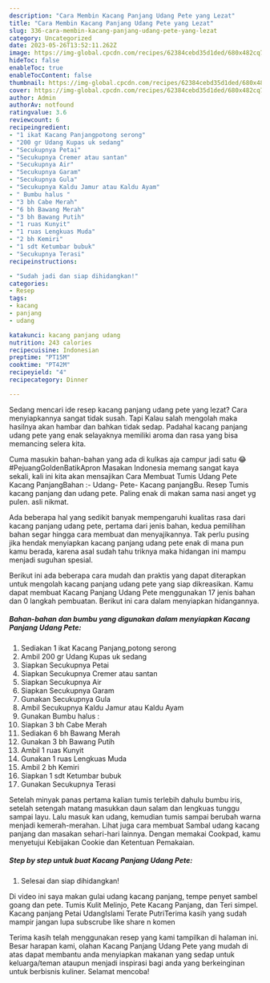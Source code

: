 ```yaml
---
description: "Cara Membin Kacang Panjang Udang Pete yang Lezat"
title: "Cara Membin Kacang Panjang Udang Pete yang Lezat"
slug: 336-cara-membin-kacang-panjang-udang-pete-yang-lezat
category: Uncategorized
date: 2023-05-26T13:52:11.262Z
image: https://img-global.cpcdn.com/recipes/62384cebd35d1ded/680x482cq70/kacang-panjang-udang-pete-foto-resep-utama.jpg
hideToc: false
enableToc: true
enableTocContent: false
thumbnail: https://img-global.cpcdn.com/recipes/62384cebd35d1ded/680x482cq70/kacang-panjang-udang-pete-foto-resep-utama.jpg
cover: https://img-global.cpcdn.com/recipes/62384cebd35d1ded/680x482cq70/kacang-panjang-udang-pete-foto-resep-utama.jpg
author: Admin
authorAv: notfound
ratingvalue: 3.6
reviewcount: 6
recipeingredient:
- "1 ikat Kacang Panjangpotong serong"
- "200 gr Udang Kupas uk sedang"
- "Secukupnya Petai"
- "Secukupnya Cremer atau santan"
- "Secukupnya Air"
- "Secukupnya Garam"
- "Secukupnya Gula"
- "Secukupnya Kaldu Jamur atau Kaldu Ayam"
- " Bumbu halus "
- "3 bh Cabe Merah"
- "6 bh Bawang Merah"
- "3 bh Bawang Putih"
- "1 ruas Kunyit"
- "1 ruas Lengkuas Muda"
- "2 bh Kemiri"
- "1 sdt Ketumbar bubuk"
- "Secukupnya Terasi"
recipeinstructions:

- "Sudah jadi dan siap dihidangkan!"
categories:
- Resep
tags:
- kacang
- panjang
- udang

katakunci: kacang panjang udang 
nutrition: 243 calories
recipecuisine: Indonesian
preptime: "PT15M"
cooktime: "PT42M"
recipeyield: "4"
recipecategory: Dinner

---
```



Sedang mencari ide resep kacang panjang udang pete yang lezat? Cara menyiapkannya sangat tidak susah. Tapi Kalau salah mengolah maka hasilnya akan hambar dan bahkan tidak sedap. Padahal kacang panjang udang pete yang enak selayaknya memiliki aroma dan rasa yang bisa memancing selera kita.


Cuma masukin bahan-bahan yang ada di kulkas aja campur jadi satu 😂 #PejuangGoldenBatikApron Masakan Indonesia memang sangat kaya sekali, kali ini kita akan mensajikan Cara Membuat Tumis Udang Pete Kacang PanjangBahan :- Udang- Pete- Kacang panjangBu. Resep Tumis kacang panjang dan udang pete. Paling enak di makan sama nasi anget yg pulen. asli nikmat.

Ada beberapa hal yang sedikit banyak mempengaruhi kualitas rasa dari kacang panjang udang pete, pertama dari jenis bahan, kedua pemilihan bahan segar hingga cara membuat dan menyajikannya. Tak perlu pusing jika hendak menyiapkan kacang panjang udang pete enak di mana pun kamu berada, karena asal sudah tahu triknya maka hidangan ini mampu menjadi suguhan spesial.


Berikut ini ada beberapa cara mudah dan praktis yang dapat diterapkan untuk mengolah kacang panjang udang pete yang siap dikreasikan. Kamu dapat membuat Kacang Panjang Udang Pete menggunakan 17 jenis bahan dan 0 langkah pembuatan. Berikut ini cara dalam menyiapkan hidangannya.

<!--inarticleads1-->

##### Bahan-bahan dan bumbu yang digunakan dalam menyiapkan Kacang Panjang Udang Pete:

1. Sediakan 1 ikat Kacang Panjang,potong serong
1. Ambil 200 gr Udang Kupas uk sedang
1. Siapkan Secukupnya Petai
1. Siapkan Secukupnya Cremer atau santan
1. Siapkan Secukupnya Air
1. Siapkan Secukupnya Garam
1. Gunakan Secukupnya Gula
1. Ambil Secukupnya Kaldu Jamur atau Kaldu Ayam
1. Gunakan  Bumbu halus :
1. Siapkan 3 bh Cabe Merah
1. Sediakan 6 bh Bawang Merah
1. Gunakan 3 bh Bawang Putih
1. Ambil 1 ruas Kunyit
1. Gunakan 1 ruas Lengkuas Muda
1. Ambil 2 bh Kemiri
1. Siapkan 1 sdt Ketumbar bubuk
1. Gunakan Secukupnya Terasi


Setelah minyak panas pertama kalian tumis terlebih dahulu bumbu iris, setelah setengah matang masukkan daun salam dan lengkuas tunggu sampai layu. Lalu masuk kan udang, kemudian tumis sampai berubah warna menjadi kemerah-merahan. Lihat juga cara membuat Sambal udang kacang panjang dan masakan sehari-hari lainnya. Dengan memakai Cookpad, kamu menyetujui Kebijakan Cookie dan Ketentuan Pemakaian. 

<!--inarticleads2-->

##### Step by step untuk buat Kacang Panjang Udang Pete:


1. Selesai dan siap dihidangkan!

Di video ini saya makan gulai udang kacang panjang, tempe penyet sambel goang dan pete. Tumis Kulit Melinjo, Pete Kacang Panjang, dan Teri simpel. Kacang panjang Petai UdangIslami Terate PutriTerima kasih yang sudah mampir jangan lupa subscrube like share n komen 

Terima kasih telah menggunakan resep yang kami tampilkan di halaman ini. Besar harapan kami, olahan Kacang Panjang Udang Pete yang mudah di atas dapat membantu anda menyiapkan makanan yang sedap untuk keluarga/teman ataupun menjadi inspirasi bagi anda yang berkeinginan untuk berbisnis kuliner. Selamat mencoba!
